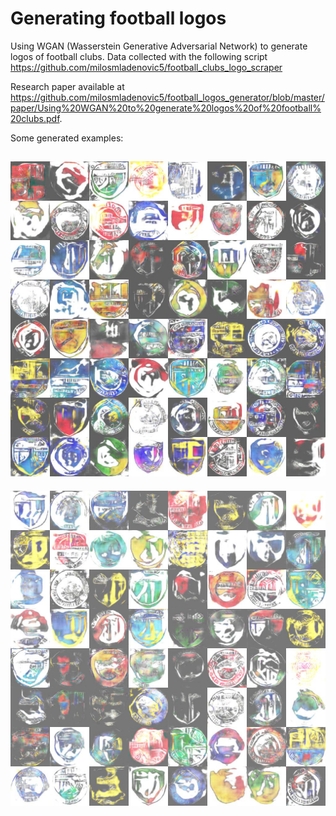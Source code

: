 # Generating football logos

Using WGAN (Wasserstein Generative Adversarial Network) to generate logos of football clubs. 
Data collected with the following script https://github.com/milosmladenovic5/football_clubs_logo_scraper

Research paper available at https://github.com/milosmladenovic5/football_logos_generator/blob/master/paper/Using%20WGAN%20to%20generate%20logos%20of%20football%20clubs.pdf.

Some generated examples:

![alt text](https://raw.githubusercontent.com/milosmladenovic5/football_logos_generator/master/new_logos/epoch%201150%20-%20solid%20examples.jpg)
---
![alt text](https://raw.githubusercontent.com/milosmladenovic5/football_logos_generator/master/new_logos/epoch1200.jpg)